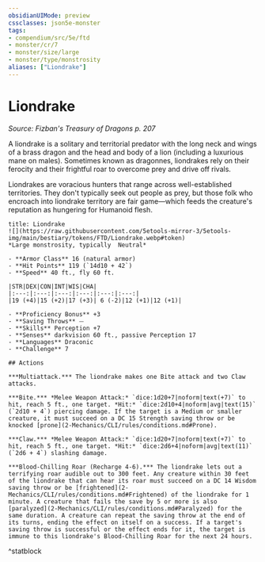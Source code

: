```yaml
---
obsidianUIMode: preview
cssclasses: json5e-monster
tags:
- compendium/src/5e/ftd
- monster/cr/7
- monster/size/large
- monster/type/monstrosity
aliases: ["Liondrake"]
---
```

# Liondrake
*Source: Fizban's Treasury of Dragons p. 207*  

A liondrake is a solitary and territorial predator with the long neck and wings of a brass dragon and the head and body of a lion (including a luxurious mane on males). Sometimes known as dragonnes, liondrakes rely on their ferocity and their frightful roar to overcome prey and drive off rivals.

Liondrakes are voracious hunters that range across well-established territories. They don't typically seek out people as prey, but those folk who encroach into liondrake territory are fair game—which feeds the creature's reputation as hungering for Humanoid flesh.

```ad-statblock
title: Liondrake
![](https://raw.githubusercontent.com/5etools-mirror-3/5etools-img/main/bestiary/tokens/FTD/Liondrake.webp#token)
*Large monstrosity, typically  Neutral*

- **Armor Class** 16 (natural armor)
- **Hit Points** 119 (`14d10 + 42`)
- **Speed** 40 ft., fly 60 ft.

|STR|DEX|CON|INT|WIS|CHA|
|:---:|:---:|:---:|:---:|:---:|:---:|
|19 (+4)|15 (+2)|17 (+3)| 6 (-2)|12 (+1)|12 (+1)|

- **Proficiency Bonus** +3
- **Saving Throws** ⏤
- **Skills** Perception +7
- **Senses** darkvision 60 ft., passive Perception 17
- **Languages** Draconic
- **Challenge** 7

## Actions

***Multiattack.*** The liondrake makes one Bite attack and two Claw attacks.

***Bite.*** *Melee Weapon Attack:* `dice:1d20+7|noform|text(+7)` to hit, reach 5 ft., one target. *Hit:* `dice:2d10+4|noform|avg|text(15)` (`2d10 + 4`) piercing damage. If the target is a Medium or smaller creature, it must succeed on a DC 15 Strength saving throw or be knocked [prone](2-Mechanics/CLI/rules/conditions.md#Prone).

***Claw.*** *Melee Weapon Attack:* `dice:1d20+7|noform|text(+7)` to hit, reach 5 ft., one target. *Hit:* `dice:2d6+4|noform|avg|text(11)` (`2d6 + 4`) slashing damage.

***Blood-Chilling Roar (Recharge 4-6).*** The liondrake lets out a terrifying roar audible out to 300 feet. Any creature within 30 feet of the liondrake that can hear its roar must succeed on a DC 14 Wisdom saving throw or be [frightened](2-Mechanics/CLI/rules/conditions.md#Frightened) of the liondrake for 1 minute. A creature that fails the save by 5 or more is also [paralyzed](2-Mechanics/CLI/rules/conditions.md#Paralyzed) for the same duration. A creature can repeat the saving throw at the end of its turns, ending the effect on itself on a success. If a target's saving throw is successful or the effect ends for it, the target is immune to this liondrake's Blood-Chilling Roar for the next 24 hours.
```
^statblock